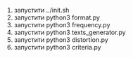 1. запустити ../init.sh
2. запустити python3 format.py
3. запустити python3 frequency.py
4. запустити python3 texts_generator.py
5. запустити python3 distortion.py
6. запустити python3 criteria.py